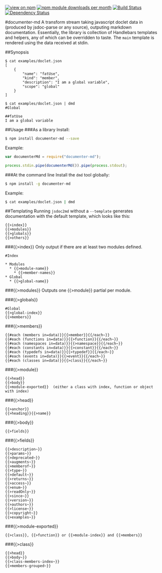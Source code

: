 [![view on npm](http://img.shields.io/npm/v/documenter-md.svg)](https://www.npmjs.org/package/documenter-md)
[![npm module downloads per month](http://img.shields.io/npm/dm/documenter-md.svg)](https://www.npmjs.org/package/documenter-md)
[![Build Status](https://travis-ci.org/75lb/documenter-md.svg?branch=master)](https://travis-ci.org/75lb/documenter-md)
[![Dependency Status](https://david-dm.org/75lb/documenter-md.svg)](https://david-dm.org/75lb/documenter-md)

#documenter-md
A transform stream taking javascript doclet data in (produced by jsdoc-parse or any source), outputing markdown documentation. Essentially, the library is collection of Handlebars templates and helpers, any of which can be overridden to taste. The `main` template is rendered using the data received at stdin. 

##Synopsis
```
$ cat examples/doclet.json
[
    {
        "name": "fatUse",
        "kind": "member",
        "description": "I am a global variable",
        "scope": "global"
    }
]

$ cat examples/doclet.json | dmd
#Global

##fatUse
I am a global variable
```

##Usage
###As a library
Install:
```sh
$ npm install documenter-md --save
```
Example:
```js
var documenterMd = require("documenter-md");

process.stdin.pipe(documenterMd()).pipe(process.stdout);
```

###At the command line
Install the `dmd` tool globally: 
```sh
$ npm install -g documenter-md
```
Example:
```sh
$ cat examples/doclet.json | dmd
```

##Templating
Running `jsdoc2md` without a `--template` generates documentation with the default template, which looks like this:

    {{>index}}
    {{>modules}}
    {{>globals}}
    {{>others}}
    
###{{>index}}
Only output if there are at least two modules defined. 

    #Index
    
    * Modules
      * {{>module-name}}
        * {{>member-names}}
    * Global
      * {{>global-name}}

###{{>modules}}
Outputs one {{>module}} partial per module.

###{{>globals}}

    #Global
    {{>global-index}}
    {{>members}}

###{{>members}}

    {{#each (members in=data)}}{{>member}}{{/each~}}
    {{#each (functions in=data)}}{{>function}}{{/each~}}
    {{#each (namespaces in=data)}}{{>namespace}}{{/each~}}
    {{#each (constants in=data)}}{{>constant}}{{/each~}}
    {{#each (typedefs in=data)}}{{>typedef}}{{/each~}}
    {{#each (events in=data)}}{{>event}}{{/each~}}
    {{#each (classes in=data)}}{{>class}}{{/each~}}

###{{>module}}

    {{>head}}
    {{>body}}
    {{>module-exported}}  (either a class with index, function or object with index)

###{{>head}}

    {{>anchor}}
    {{>heading}}{{>name}}
    
###{{>body}}

    {{>fields}}
    
###{{>fields}}

    {{>description~}}
    {{>params~}}
    {{>deprecated~}}
    {{>augments~}}
    {{>memberof~}}
    {{>type~}}
    {{>default~}}
    {{>returns~}}
    {{>access~}}
    {{>enum~}}
    {{>readOnly~}}
    {{>since~}}
    {{>version~}}
    {{>authors~}}
    {{>license~}}
    {{>copyright~}}
    {{>examples~}}

###{{>module-exported}}

    {{>class}}, {{>function}} or {{>module-index}} and {{>members}}

###{{>class}}

    {{>head}}
    {{>body~}}
    {{>class-members-index~}}
    {{>members-grouped~}}
